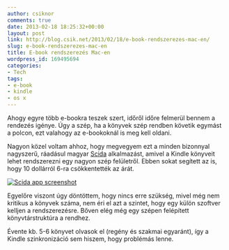 ```yaml
---
author: csiknor
comments: true
date: 2013-02-18 18:25:32+00:00
layout: post
link: http://blog.csik.net/2013/02/18/e-book-rendszerezes-mac-en/
slug: e-book-rendszerezes-mac-en
title: E-book rendszerezés Mac-en
wordpress_id: 169495694
categories:
- Tech
tags:
- e-book
- kindle
- os x
---
```


Ahogy egyre több e-bookra teszek szert, időről időre felmerül bennem a rendezés igénye. Úgy a szép, ha a könyvek szép rendben követik egymást a polcon, ezt valahogy az e-bookoknál is meg kell oldani.

Nagyon közel voltam ahhoz, hogy megvegyem ezt a minden bizonnyal nagyszerű, ráadásul magyar [Scida](http://getscida.com/) alkalmazást, amivel a Kindle könyveit lehet rendszerezni egy nagyon szép felületről. Ebben sokat segített az is, hogy 10 dollárról 6-ra csökkentették az árát.

[![Scida app screenshot](http://csiknet.files.wordpress.com/2013/03/scida_screenshot_01.png?w=580)](http://csiknet.files.wordpress.com/2013/03/scida_screenshot_01.png)

Egyelőre viszont úgy döntöttem, hogy nincs erre szükség, mivel még nem kritikus a könyvek száma, nem éri el azt a szintet, hogy egy külön szoftver kelljen a rendszerezésre. Bőven elég még egy szépen felépített könyvtárstruktúra a rendhez.

Évente kb. 5-6 könyvet olvasok el (regény és szakmai egyaránt), így a Kindle szinkronizáció sem hiszem, hogy problémás lenne.
